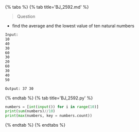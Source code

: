 {% tabs %}
{% tab title='BJ_2592.md' %}

> Question

* find the average and the lowest value of ten natural numbers

```txt
Input:
10
40
30
60
30
20
60
30
40
50

Output: 37 30
```

{% endtab %}
{% tab title='BJ_2592.py' %}

```py
numbers = [int(input()) for i in range(10)]
print(sum(numbers)//10)
print(max(numbers, key = numbers.count))
```

{% endtab %}
{% endtabs %}
